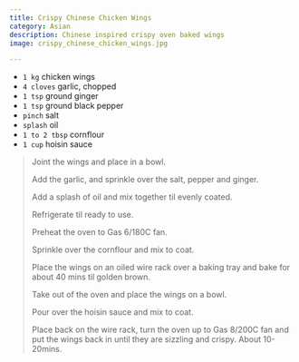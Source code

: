 ```yaml
---
title: Crispy Chinese Chicken Wings 
category: Asian
description: Chinese inspired crispy oven baked wings
image: crispy_chinese_chicken_wings.jpg

--- 
```


* `1 kg` chicken wings
* `4 cloves` garlic, chopped
* `1 tsp` ground ginger
* `1 tsp` ground black pepper
* `pinch` salt
* `splash` oil
* `1 to 2 tbsp` cornflour
* `1 cup` hoisin sauce

> Joint the wings and place in a bowl.
>
> Add the garlic, and sprinkle over the salt, pepper and ginger.
>
> Add a splash of oil and mix together til evenly coated.
>
> Refrigerate til ready to use.
>
> Preheat the oven to Gas 6/180C fan.
>
> Sprinkle over the cornflour and mix to coat.
>
> Place the wings on an oiled wire rack over a baking tray and bake for about 40 mins til golden brown.
>
> Take out of the oven and place the wings on a bowl.
>
> Pour over the hoisin sauce and mix to coat.
>
> Place back on the wire rack, turn the oven up to Gas 8/200C fan and put the wings back in until they are sizzling and crispy. About 10-20mins.